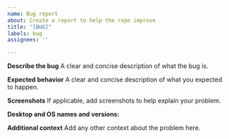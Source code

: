 ```yaml
---
name: Bug report
about: Create a report to help the repo improve
title: "[BUG]"
labels: bug
assignees: ''

---
```


**Describe the bug**
A clear and concise description of what the bug is.

**Expected behavior**
A clear and concise description of what you expected to happen.

**Screenshots**
If applicable, add screenshots to help explain your problem.

**Desktop and OS names and versions:**

**Additional context**
Add any other context about the problem here.

